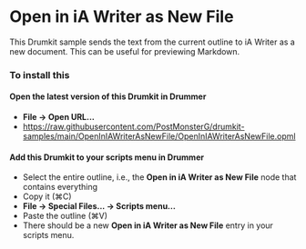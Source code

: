 # Open in iA Writer as New File

This  Drumkit sample sends the text from the current outline to iA Writer as a new document.
This can be useful for previewing Markdown.

### To install this

#### Open the latest version of this Drumkit in Drummer
- <b>File → Open URL...</b>
- https://raw.githubusercontent.com/PostMonsterG/drumkit-samples/main/OpenInIAWriterAsNewFile/OpenInIAWriterAsNewFile.opml

#### Add this Drumkit to your scripts menu in Drummer
- Select the entire outline, i.e., the **Open in iA Writer as New File** node that contains everything
- Copy it (⌘C)
- <b>File → Special Files... → Scripts menu... </b>
- Paste the outline (⌘V)
- There should be a new **Open in iA Writer as New File** entry in your scripts menu.
